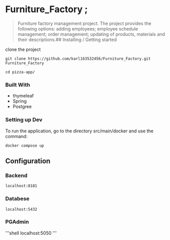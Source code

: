 # Furniture_Factory ;
>Furniture factory management project. The project provides the following options: adding employees; employee schedule management; order management; updating of products, materials and their descriptions.## Installing / Getting started

clone the project

```shell
git clone https://github.com/karl163532456/Furniture_Factory.git Furniture_Factory

cd pizza-app/
```

### Built With
+ thymeleaf
+ Spring 
+ Postgree

### Setting up Dev

To run the application, go to the directory src/main/docker and use the command:

```shell
docker compose up
```

## Configuration


### Backend
```shell
localhost:8181
```
### Databese
```shell
localhost:5432
```
### PGAdmin
'''shell
localhost:5050
'''

